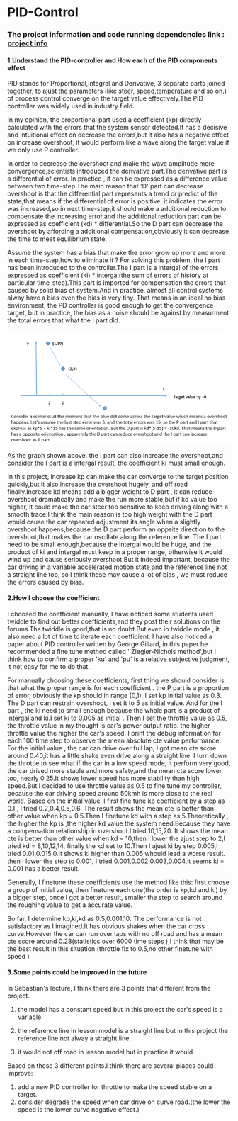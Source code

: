 # **PID-Control** 




[//]: # (Image References)

[image1]: ./PID.png "PID"

### The project information and code running dependencies link : [project info](https://github.com/udacity/CarND-Controls-PID) 

#### 1.Understand the PID-controller and How each of the PID components effect 
 PID stands for Proportional,Integral and Derivative, 3 separate parts joined together, to ajust the parameters (like steer, speed,temperature and so on.)   of process control converge on the target value effectively.The PID controller was widely used in industry field.

In my opinion, the proportional part used a coefficient (kp) directly calculated with the errors that the system sensor detected.It has a decisive and intuitional  effect on decrease the errors,but it also has a negative effect on increase overshoot, it would perform like a wave along the target value if we only use P controller.

In order to decrease the overshoot and make the wave amplitude more convergence,scientists introduced the derivative part.The derivative part is a differential of error. In practice , it can be expressed as a difference value between two time-step.The main reason that 'D' part can decrease overshoot is that:the differential part represents a trend or predict of the state,that means if the differential of error is positive, it indicates the error was increased,so in next time-step,it should make a additional reduction to compensate the increasing error,and the additional reduction part can be expressed as coefficient (kd) * differential.So the D part can decrease the overshoot by affording a additional compensation,obviously it can decrease the time to meet equilibrium state.


Assume the system has a bias that make the error grow up more and more in each time-step,how to eliminate it ? For solving this problem, the I part has been introduced to the controller.The I part is a intergal of the errors expressed as coefficient (ki) * intergal(the sum of errors of history at particular time-step).This part is imported for compensation the errors that caused by solid bias of system.And in practice, almost all control systems alway have a bias even the bias is very tiny. That means in an ideal no bias environment, the PD controller is good enough to get the convergence target, but in practice, the bias as a noise should be against by measurment the total errors that what the I part did.

 ![alt text][image1]

As the graph shown above. the I part can also increase the overshoot,and consider the I part is a intergal result, the coefficient ki must small enough.

In this project, increase kp can make the car converge to the target position quickly,but it also increase the overshoot hugely, and off road finally.Increase kd means add a bigger weight to D part , it can reduce overshoot dramatically and make the run more stable,but if kd value too higher, it could make the car steer too sensitive to keep driving along with a smooth trace.I think the main reason is too high weight with the D part would cause the car repeated adjustment its angle when a slightly overshoot happens,because the D part perform an oppsite direction to the overshoot,that makes the car oscillate along the reference line.
The I part need to be small enough,because the intergal would be huge, and the product of ki and intergal must keep in a proper range, otherwise it would wind up and cause seriously overshoot.But it indeed important, because the car driving in a variable accelerated motion state and the reference line not a straight line too, so I think these may cause a lot of bias , we must reduce the errors caused by bias.
 

#### 2.How I choose the coefficient
I choosed the coefficient manually, I have noticed some students used twiddle to find out better coefficients,and they post their solutions on the forums.The twiddle is good,that is no doubt.But even in twiddle mode , it also need a lot of time to iterate each coefficient. I have also noticed a paper about PID controller  written by George Gillard, in this paper he recommended a fine tune method called ' Ziegler-Nichols method',but I think how to confirm a proper 'ku' and 'pu' is a relative subjective judgment, it not easy for me to do that.

For manually choosing these coefficients, first thing we should consider is that what the proper range is for each coefficient . the P part is a proportion of error, obviously the kp should in range (0,1), I set kp initial value as 0.3. The D part can restrain overshoot, I set it to 5 as initial value. And for the I part , the ki need to small enough because the whole part is a product of  intergal and ki.I set ki to 0.005 as initial . Then I set the throttle value as 0.5, the throttle value in my thought is car's power output ratio. the higher throttle value the higher the car's speed. I print the debug information for each 100 time step to observe the mean absolute cte value performance. For the initial value , the car can drive over full lap, I got mean cte score around 0.40,it has a little shake even drive along a straight line. I turn down the throttle to see what if the car in a low speed mode, it perform very good, the car drived more stable and more safety,and the mean cte score lower too, nearly 0.25.It shows lower speed has more stability than high speed.But I decided to use throttle value as 0.5 to fine tune my controller, because  the car driving speed around 50kmh is more close to the real world. Based on the initial value, I first fine tune kp coefficient by a step as 0.1 , I tried 0.2,0.4,0.5,0.6. The result shows   the mean cte is better than other value when kp = 0.5.Then I finetune kd with a step as 5.Theoretically , the higher the kp is ,the higher kd value the system need.Because they have a compensation relationship in overshoot.I tried 10,15,20. It shows the mean cte is better than other value when kd = 10,then I lower the ajust step to 2,I tried kd = 8,10,12,14, finally the kd set to 10.Then I ajust ki by step 0.005,I tried 0.01,0.015,0.It shows ki higher than 0.005 whould lead a worse result. then I lower the step to 0.001, I tried 0.001,0.002,0.003,0.004,it seems ki = 0.001 has a better result.

Generally, I finetune these coefficients use the method like this: first choose a group of initial value, then finetune each one(the order is kp,kd and ki) by a bigger step, once I got a better result, smaller the step to search around the roughing value to get a accurate  value.   

So far, I determine kp,ki,kd as 0.5,0.001,10. The performance is not satisfactory as I imagined.It has obvious shakes when the car cross curve.However the car can run over laps with no off road and has a mean cte score around 0.28(statistics over 6000 time steps ),I think that may be the best result in this situation (throttle fix to 0.5,no other finetune with speed )


#### 3.Some points could be improved in the future 
In Sebastian's lecture, I think there are 3 points that different from the project. 

1. the model has a constant speed but in this project the car's speed is a variable.

2. the reference line in lesson model is a straight line but in this project the reference line not alway a straight line.

3. it would not off road in lesson model,but in practice it would.

Based on these 3 different points.I think there are several places could improve:

1. add a new PID controller for throttle to make the speed stable on a target.
2. consider degrade the speed when car drive on curve road.(the lower the speed is the lower curve negative effect.) 
  





 

